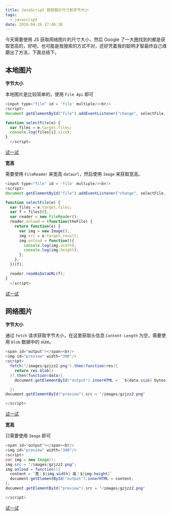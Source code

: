 ```yaml
---
title: JavaScript 获取图片尺寸和字节大小
tags:
  - javascript
date: 2018-04-26 17:46:38
---
```



今天需要使用 JS 获取网络图片的尺寸大小，然后 Google 了一大圈找到的都是获取宽高的，好吧，也可能是我搜索的方式不对，还好凭着我的聪明才智最终自己琢磨出了方法，下面总结下。

<!-- more --><!-- toc -->
## 本地图片

**字节大小**

本地图片是比较简单的，使用 `File Api` 即可

```javascript
<input type="file" id = 'file' multiple/><br/>
<script>
document.getElementById("file").addEventListener("change", selectFile, false);

function selectFile(e) {
  var files = e.target.files;
  console.log(files[i].size);
}
  </script>
```

[试一试](/run/?id=68719485505)

**宽高**

需要使用 `FileReader` 来宽高 `dataurl`，然后使用 `Image` 来获取宽高。

```javascript
<input type="file" id = 'file' multiple/><br/>
<script>
document.getElementById("file").addEventListener("change", selectFile, false);

function selectFile(e) {
  var files = e.target.files;
  var f = files[0];
  var reader = new FileReader();
  reader.onload = (function(theFile) {
    return function(e) {
      var img = new Image();
      img.src = e.target.result;
      img.onload = function(){
        console.log(img.width);
        console.log(img.height);
      };
    };
  })(f);

  reader.readAsDataURL(f);
}
  </script>
```

[试一试](/run/?id=68719485516)

## 网络图片

**字节大小**

通过 `fetch` 请求获取字节大小，在这里获取头信息 `Content-Length` 为空，需要使用 `blob` 数据中的 size。

```java
<span id='output'></span><br/>
<img id="preview" width="300"/>
<script>
  fetch('/images/gzjzz2.png').then(function(res){
    return res.blob()
  }).then(function(data){
    document.getElementById("output").innerHTML =  `${data.size} bytes`

  })
document.getElementById("preview").src = '/images/gzjzz2.png'

</script>
```

[试一试](/run/?id=68719485526)

**宽高**

只需要使用 `Image` 即可
```java
<span id='output'></span><br/>
<img id="preview" width="300"/>
<script>
var img = new Image();
img.src = '/images/gzjzz2.png';
img.onload = function(){
  content = `宽：${img.width} 高：${img.height}`
  document.getElementById("output").innerHTML = content;
};
document.getElementById("preview").src = '/images/gzjzz2.png'

</script>
```

[试一试](/run/?id=68719485524)
